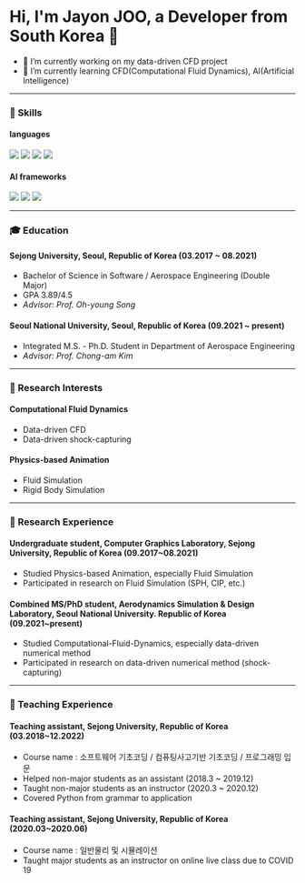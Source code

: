 # Hi, I'm Jayon JOO, a Developer from South Korea 👋

- 🔭 I’m currently working on my data-driven CFD project
- 🌱 I’m currently learning CFD(Computational Fluid Dynamics), AI(Artificial Intelligence)  

---

### 💪 Skills
#### languages
<img src="https://img.shields.io/badge/c-A8B9CC?style=badge&logo=c%2B%2B&logoColor=white"/></a>
<img src="https://img.shields.io/badge/c++-00599C?style=badge&logo=c%2B%2B&logoColor=white"/></a>
<img src="https://img.shields.io/badge/Python-3766AB?style=badge&logo=Python&logoColor=white"/></a>
<img src="https://img.shields.io/badge/Java-007396?style=badge&logo=Python&logoColor=white"/></a>
#### AI frameworks
<img src="https://img.shields.io/badge/PyTorch-EE4C2C?style=badge&logo=Python&logoColor=white"/></a>
<img src="https://img.shields.io/badge/PyTorch Lightning-792EE5?style=badge&logo=Python&logoColor=white"/></a>
<img src="https://img.shields.io/badge/TensorFlow-FF6F00?style=badge&logo=Python&logoColor=white"/></a>

---
### 🎓 Education
#### Sejong University, Seoul, Republic of Korea (03.2017 ~ 08.2021)
- Bachelor of  Science in Software / Aerospace Engineering (Double Major)
- GPA 3.89/4.5
- _Advisor: Prof. Oh-young Song_
#### Seoul National University, Seoul, Republic of Korea (09.2021 ~ present)
- Integrated M.S. - Ph.D. Student in Department of Aerospace Engineering 
- _Advisor: Prof. Chong-am Kim_

---
### 📕 Research Interests
#### Computational Fluid Dynamics
- Data-driven CFD
- Data-driven shock-capturing
#### Physics-based Animation
- Fluid Simulation
- Rigid Body Simulation

---

### 📗 Research Experience
#### Undergraduate student, Computer Graphics Laboratory, Sejong University, Republic of Korea (09.2017~08.2021)
- Studied Physics-based Animation, especially Fluid Simulation
- Participated in research on Fluid Simulation (SPH, CIP, etc.)
#### Combined MS/PhD student, Aerodynamics Simulation & Design Laboratory, Seoul National University. Republic of Korea (09.2021~present)
- Studied Computational-Fluid-Dynamics, especially data-driven numerical method
- Participated in research on data-driven numerical method (shock-capturing)

---
### 📘 Teaching Experience
#### Teaching assistant, Sejong University, Republic of Korea (03.2018~12.2022)
- Course name : 소프트웨어 기초코딩 / 컴퓨팅사고기반 기초코딩 / 프로그래밍 입문 
- Helped non-major students as an assistant (2018.3 ~ 2019.12)
- Taught non-major students as an instructor (2020.3 ~ 2020.12)
- Covered Python from grammar to application
#### Teaching assistant, Sejong University, Republic of Korea (2020.03~2020.06)
- Course name : 일반물리 및 시뮬레이션
- Taught major students as an instructor on online live class due to COVID 19 

<!--
**zoonature/zoonature** is a ✨ _special_ ✨ repository because its `README.md` (this file) appears on your GitHub profile.
-->
